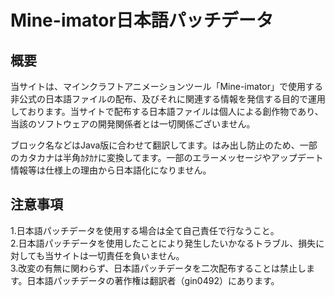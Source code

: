 # Mine-imator日本語パッチデータ
## 概要
当サイトは、マインクラフトアニメーションツール「Mine-imator」で使用する非公式の日本語ファイルの配布、及びそれに関連する情報を発信する目的で運用しております。当サイトで配布する日本語ファイルは個人による創作物であり、当該のソフトウェアの開発関係者とは一切関係ございません。  

ブロック名などはJava版に合わせて翻訳してます。はみ出し防止のため、一部のカタカナは半角ｶﾀｶﾅに変換してます。一部のエラーメッセージやアップデート情報等は仕様上の理由から日本語化になりません。  
## 注意事項
1.日本語パッチデータを使用する場合は全て自己責任で行なうこと。  
2.日本語パッチデータを使用したことにより発生したいかなるトラブル、損失に対しても当サイトは一切責任を負いません。  
3.改変の有無に関わらず、日本語パッチデータを二次配布することは禁止します。日本語パッチデータの著作権は翻訳者（gin0492）にあります。  
